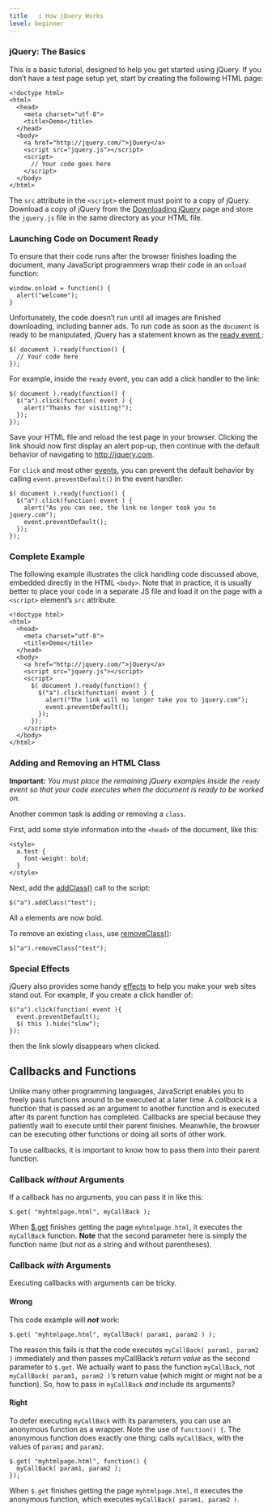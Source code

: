 ```yaml
---
title   : How jQuery Works
level: beginner
---
```

### jQuery: The Basics

This is a basic tutorial, designed to help you get started using jQuery. If you
don&rsquo;t have a test page setup yet, start by creating the following HTML page: 

```
<!doctype html>
<html>
  <head>
    <meta charset="utf-8">
    <title>Demo</title>
  </head>
  <body>
    <a href="http://jquery.com/">jQuery</a>
    <script src="jquery.js"></script>
    <script>
      // Your code goes here
    </script>
  </body>
</html>
```

The `src` attribute in the `<script>` element must point to a copy of jQuery.
Download a copy of jQuery from the [Downloading jQuery](http://jquery.com/download/) page
and store the `jquery.js` file in the same directory as your HTML file.

### Launching Code on Document Ready

To ensure that their code runs after the browser finishes loading the document, 
many JavaScript programmers wrap their code in an `onload` function:

```
window.onload = function() {
  alert("welcome");
}
```

Unfortunately, the code doesn&rsquo;t run until all images are finished downloading, including banner ads.
To run code as soon as the `document` is ready to be manipulated, jQuery has a statement 
known as the [ ready event ](http://api.jquery.com/ready):

```
$( document ).ready(function() {
  // Your code here
});
```

For example, inside the `ready` event, you can add a click handler to the link:

```
$( document ).ready(function() {
  $("a").click(function( event ) {
    alert("Thanks for visiting!");
  });
});
```

Save your HTML file and reload the test page in your browser. 
Clicking the link should now first display an alert pop-up, 
then continue with the default behavior of navigating to http://jquery.com.

For `click` and most other [events](http://api.jquery.com/category/events/), 
you can prevent the default behavior by calling `event.preventDefault()` in the event handler:

```
$( document ).ready(function() {
  $("a").click(function( event ) {
    alert("As you can see, the link no longer took you to jquery.com");
    event.preventDefault();
  });
});
```

### Complete Example

The following example illustrates the click handling code discussed above,
embedded directly in the HTML `<body>`. Note that in practice,
it is usually better to place your code in a separate JS file 
and load it on the page with a `<script>` element&rsquo;s `src` attribute.

```
<!doctype html>
<html>
  <head>
    <meta charset="utf-8">
    <title>Demo</title>
  </head>
  <body>
    <a href="http://jquery.com/">jQuery</a>
    <script src="jquery.js"></script>
    <script>
      $( document ).ready(function() {
        $("a").click(function( event ) {
          alert("The link will no longer take you to jquery.com");
          event.preventDefault();
        });
      });
    </script>
  </body>
</html>
```

### Adding and Removing an HTML Class

**Important:** *You must place the remaining jQuery examples inside the `ready` event so that your code executes when the document is ready to be worked on.*

Another common task is adding or removing a `class`.

First, add some style information into the `<head>` of the document, like this:

```
<style>
  a.test {
    font-weight: bold;
  }
</style>
```

Next, add the [addClass()](http://api.jquery.com/addClass) call to the script:

```
$("a").addClass("test");
```

All `a` elements are now bold.

To remove an existing `class`, use [removeClass()](http://api.jquery.com/removeClass):

```
$("a").removeClass("test");
```

### Special Effects

jQuery also provides some handy [effects](http://api.jquery.com/category/effects/)
to help you make your web sites stand out.
For example, if you create a click handler of:

```
$("a").click(function( event ){
  event.preventDefault();
  $( this ).hide("slow");
});
```

then the link slowly disappears when clicked.

## Callbacks and Functions

Unlike many other programming languages, JavaScript enables you to freely pass functions around to be executed at a later time.
A *callback* is a function that is passed as an argument to another function and
is executed after its parent function has completed. Callbacks are special because
they patiently wait to execute until their parent finishes.
Meanwhile, the browser can be executing other functions or doing all sorts of other work. 

To use callbacks, it is important to know how to pass them into their parent function.

### Callback *without* Arguments

If a callback has no arguments, you can pass it in like this:

```
$.get( "myhtmlpage.html", myCallBack );
```

When [$.get](http://api.jquery.com/jQuery.get/) finishes getting the page `myhtmlpage.html`, it executes the `myCallBack` function.
**Note** that the second parameter here is simply the function name (but *not* as a string and without parentheses).

### Callback *with* Arguments

Executing callbacks with arguments can be tricky. 

#### Wrong
This code example will ***not*** work:

```
$.get( "myhtmlpage.html", myCallBack( param1, param2 ) );
```

The reason this fails is that the code executes `myCallBack( param1, param2 )` immediately
and then passes myCallBack&rsquo;s *return value* as the second parameter to `$.get`.
We actually want to pass the function `myCallBack`, not `myCallBack( param1, param2 )`&rsquo;s return value
(which might or might not be a function).  So, how to pass in `myCallBack` *and* include its arguments?

#### Right

To defer executing `myCallBack` with its parameters, you can use an anonymous function as a wrapper.
Note the use of `function() {`.  The anonymous function does exactly one thing:  calls
`myCallBack`, with the values of `param1` and `param2`. 

```
$.get( "myhtmlpage.html", function() {
  myCallBack( param1, param2 );
});
```

When `$.get` finishes getting the page `myhtmlpage.html`, it executes the anonymous function,
which executes `myCallBack( param1, param2 )`. 
